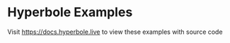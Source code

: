 Hyperbole Examples
===================

Visit https://docs.hyperbole.live to view these examples with source code
